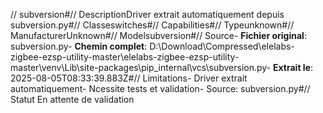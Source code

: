 // subversion#// DescriptionDriver extrait automatiquement depuis subversion.py#// Classeswitches#// Capabilities#// Typeunknown#// ManufacturerUnknown#// Modelsubversion#// Source- **Fichier original**: subversion.py- **Chemin complet**: D:\Download\Compressed\elelabs-zigbee-ezsp-utility-master\elelabs-zigbee-ezsp-utility-master\venv\Lib\site-packages\pip\_internal\vcs\subversion.py- **Extrait le**: 2025-08-05T08:33:39.883Z#// Limitations- Driver extrait automatiquement- Ncessite tests et validation- Source: subversion.py#// Statut En attente de validation